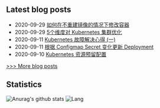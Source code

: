 
## Latest blog posts
- 2020-09-29 [如何在不重建镜像的情况下修改容器](http://7x3027.coding-pages.com/2020/09/29/%E5%A6%82%E4%BD%95%E5%9C%A8%E4%B8%8D%E9%87%8D%E5%BB%BA%E9%95%9C%E5%83%8F%E7%9A%84%E6%83%85%E5%86%B5%E4%B8%8B%E4%BF%AE%E6%94%B9%E5%AE%B9%E5%99%A8/)
- 2020-09-29 [5个维度对 Kubernetes 集群优化](http://7x3027.coding-pages.com/2020/09/29/5%E4%B8%AA%E7%BB%B4%E5%BA%A6%E5%AF%B9%20Kubernetes%20%E9%9B%86%E7%BE%A4%E4%BC%98%E5%8C%96/)
- 2020-09-11 [Kubernetes 故障解决心得 (一)](http://7x3027.coding-pages.com/2020/09/11/Kubernetes%20%E6%95%85%E9%9A%9C%E8%A7%A3%E5%86%B3%E5%BF%83%E5%BE%97%20(%E4%B8%80)/)
- 2020-09-11 [根据 Configmap Secret 变化更新 Deployment](http://7x3027.coding-pages.com/2020/09/11/%E6%A0%B9%E6%8D%AE%20Configmap%20Secret%20%E5%8F%98%E5%8C%96%E6%9B%B4%E6%96%B0%20Deployment/)
- 2020-09-10 [Kubernetes 资源预留配置](http://7x3027.coding-pages.com/2020/09/10/Kubernetes%20%E8%B5%84%E6%BA%90%E9%A2%84%E7%95%99%E9%85%8D%E7%BD%AE/)

[>>> More blog posts](https://opscloud.vip/archives/)

## Statistics
![Anurag's github stats](https://github-readme-stats.vercel.app/api?username=evenno&show_icons=true&theme=dark)
![Lang](https://github-readme-stats.vercel.app/api/top-langs/?username=evenno&hide=ipynb,html&layout=compact)

